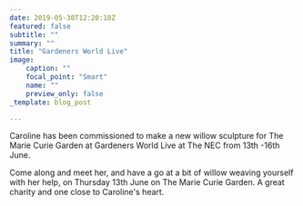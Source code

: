 ```yaml
---
date: 2019-05-30T12:20:10Z
featured: false
subtitle: ""
summary: ""
title: "Gardeners World Live"
image:
    caption: ""
    focal_point: "Smart"
    name: ""
    preview_only: false
_template: blog_post

---
```

Caroline has been commissioned to make a new willow sculpture for The Marie Curie Garden at Gardeners World Live at The NEC from 13th -16th June.

Come along and meet her, and have a go at a bit of willow weaving yourself with her help, on Thursday 13th June on The Marie Curie Garden. A great charity and one close to Caroline's heart.
